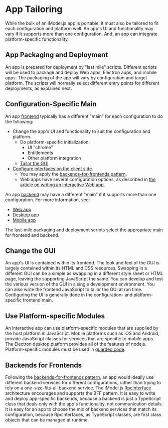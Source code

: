 # App Tailoring

While the bulk of an iModel.js app is portable, it must also be tailored to fit each configuration and platform well. An app's UI and functionality may vary if it supports more than one configuration. And, an app can integrate platform-specific functionality.

## App Packaging and Deployment

An app is prepared for deployment by "last mile" scripts. Different scripts will be used to package and deploy Web apps, Electron apps, and mobile apps. The packaging of the app will vary by configuration and target platform. The scripts will normally select different entry points for different deployments, as explained next.

## Configuration-Specific Main

An app [frontend](../learning/Glossary.md#frontend) typically has a different "main" for each configuration to do the following:

* Change the app's UI and functionality to suit the configuration and platform.
  * Do platform-specific initialization:
    * UI "chrome"
    * Entitlements
    * Other platform integration
  * [Tailor the GUI](#change-the-gui)
* [Configure interfaces on the client side](../learning/RpcInterface.md#client-side-configuration).
  * You may apply the [backends-for-frontends pattern](#backends-for-frontends).
  * Web apps have several configuration options, as described in [the article on writing an interactive Web app](./WriteAnInteractiveWebApp.md).

An app [backend](../learning/Glossary.md#backend) may have a different "main" if it supports more than one configuration. For more information, see:

* [Web app](../learning/WriteAnInteractiveWebApp.md)
* [Desktop app](../learning/WriteAnInteractiveDesktopApp.md)
* [Mobile app](../learning/WriteAnInteractiveMobileApp.md)

The last-mile packaging and deployment scripts select the appropriate main for frontend and backend.

## Change the GUI

An app's UI is contained within its frontend. The look and feel of the GUI is largely contained within its HTML and CSS resources. Swapping in a different GUI can be a simple as swapping in a different style sheet or HTML page, leaving the supporting JavaScript the same. You can develop and test the various version of the GUI in a single development environment. You can also write the frontend JavaScript to tailor the GUI at run time. Configuring the UI is generally done in the configuration- and platform-specific frontend main.

## Use Platform-specific Modules

An interactive app can use platform-specific modules that are supplied by the host platform in JavaScript. Mobile platforms such as iOS and Android, provide JavaScript classes for services that are specific to mobile apps. The Electron desktop platform provides all of the features of nodejs. Platform-specific modules must be used in [guarded code](../learning/Portability.md).

## Backends for Frontends

Following the [backends-for-frontends pattern](https://samnewman.io/patterns/architectural/bff/), an app would ideally use different backend services for different configurations, rather than trying to rely on a one-size-fits-all backend service. The iModel.js [RpcInterface](./RpcInterface.md) architecture encourages and supports the BFF pattern. It is easy to write and deploy app-specific backends, because a backend is just a TypeScript class that deals only with the app's functionality, not communication details. It is easy for an app to choose the mix of backend services that match its configuration, because RpcInterfaces, as TypeScript classes, are first class objects that can be managed at runtime.
